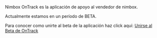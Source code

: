 Nimbox OnTrack es la aplicación de apoyo al vendedor de nimbox.

Actualmente estamos en un período de BETA.

Para conocer como unirte al beta de la aplicación haz click aquí:
[Unirse al Beta de OnTrack](Unirse_al_Beta_de_OnTrack "wikilink")
